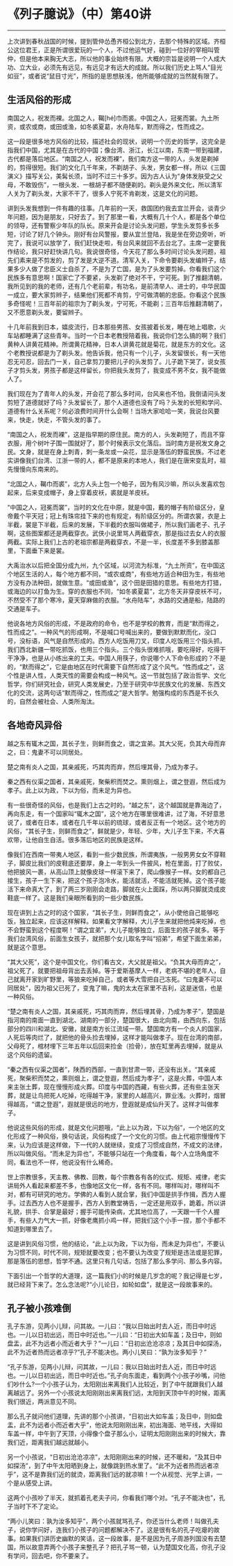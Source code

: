 # 《列子臆说》（中）第40讲

------

上次讲到春秋战国的时候，提到管仲怂恿齐桓公到北方，去那个特殊的区域。齐桓公这位君王，正是所谓很爱玩的一个人，不过他运气好，碰到一位好的宰相叫管仲，但是他本来胸无大志，所以他的事业始终有限。大概的宗旨是说明一个人成大功、立大业，必须先有远见，有远见才有远大的成就。所以我们历史上骂人“目光如豆”，或者说“鼠目寸光”，所指的是思想肤浅，他所能够成就的当然就有限了。

## 生活风俗的形成

南国之人，祝发而裸。北国之人，鞨[hé]巾而裘。中国之人，冠冕而裳。九土所资，或农或商，或田或渔，如冬裘夏葛，水舟陆车，默而得之，性而成之。

这一段是很多地方风俗的比较，描述社会的现状，说明一个历史的哲学，这完全是指我们中国，尤其是在古代的中国；像台湾、浙江，长江以南，东南一带到福建，古代都是落后地区。“南国之人，祝发而裸”，我们南方这一带的人，头发是剃掉的，剪得很短。我们的文化几千年来，不剃胡子、头发，男女都一样，所以《三国演义》描写关公，美髯长须，当时不过三十多岁。因为古人认为“身体发肤受之父母，不敢毁伤”，一根头发、一根胡子都不随便剃的。剃头是外来文化，所以清军人关为了剃头发，大家不干了，很多人宁死不肯剃发，这是文化的问题。

讲到头发我想到一件有趣的往事。几年前的一天，救国团约我去宜兰开会，谈青少年问题，因为是朋友，只好去了。到了那里一看，大概有几十个人，都是各个单位的领导，还有警察少年队的队长。原来开会是讨论头发问题，学生头发剪多长多短，讨论了好几个钟头。刚好有台风警报，要从宜兰登陆，我是坐在旁边旁听，听完了，我说可以放学了，我们赶快走啦，有台风来就回不去台北了。主席一定要我作结论，我只好赶快讲几句。我说很奇怪，今天花了那么多时间讨论头发问题，祖先们素来是不剪发的，剪了发是大逆不道。清军入关，下命令要剃头发编辫子，结果多少人做了忠臣义士自杀了，不是为了亡国，是为了头发要剪掉。你看我们这个民族多有意思啊！国家亡了不要紧，头发剃了绝对不干，宁可死。到了推翻清朝，我所见到的我的老师，还有几个老前辈，有功名，是前清举人、进士的，中华民国一成立，要大家剪辫子，结果他们死都不肯剪，宁可做清朝的忠臣。你看这个民族多奇怪呢！三百年前的祖宗为了剃头发，宁可死，不能剃；三百年后推翻清朝了，又不愿意剃头发，要留辫子。

十几年前我到日本，嬉皮流行，日本那些男孩、女孩披着长发，睡在地上唱歌，火车站都睡满了这些青年。当时一个日本老教授陪着我，我说你们怎么搞的啊？我们黄种人讲黄花精神。所谓黄花精神，日本人讲黄花就是菊花，就是东方的文化。这个老教授说都是为了剃头发。他告诉我，他只有一个儿子，头发留很长，有一天他忍无可忍，回去门一关，自己拿剪刀要把儿子的头发剪了。儿子跪下哭了，说女孩子才剪头发，男孩子都是这样留长，你把我头发剪了，我变成不男不女，我不能做人了。

我们现在为了青年人的头发，开会花了那么多时间，台风来也不怕，我倒请问头发剪短了道德就好了吗？头发留长了，那个人道德也没有了吗？头发的长短和学问、道德有什么关系呢？何必浪费时间开什么会啊！当场大家哈哈一笑，我说台风要来，快走，快走，不管头发的事了。

“南国之人，祝发而裸”，这是指早期的原住民。南方的人，头发剃短了，而且不穿衣服，用个树叶子围一围就好了，那个时候表示文化落后。当时南方是祝发文身之民。文身，就是在身上刺青，刺一条龙或一朵花，显示是落伍的野蛮民族。不过老实讲像我们台湾、江浙一带的人，都不是原来的本地人，我们是在唐宋变乱时，祖先慢慢向东南来的。

“北国之人，鞨巾而裘”，北方人头上包一个帕子，因为有风沙嘛，所以头发喜欢包起来，后来变成帽子，身上穿着皮袄，裘就是羊皮袄。

“中国之人，冠冕而裳”，当时的文化在中原，就是中国，戴的帽子有阶级区分，皇帝戴个平天冠；冠上有珠帘挂下来的也有规定，有阶级区分的。所谓衣裳，衣是上半截，裳是下半截，后来的发展，下半截的衣服叫做裙子，所以我们画老子、孔子啊，这些图案都还是两截穿衣。武侠小说里骂人两截穿衣，那是指过去女人的衣服两截。实际上我们上古的老祖宗都是两截穿衣，不是一半，长度差不多到膝盖那里，下面垂下来是裳。

大禹治水以后把全国分成九州，九个区域，以河流为标准，“九土所资”，在中国这个地区生活的人，每个地方都不同，“或农或商”，有些地方适合种田为生，有些地方没有办法种田，就做生意。“或田或渔”，这个田是田猎的意思。有些地方打猎，或海边的以打鱼为生。穿的衣服也不同，“如冬裘夏葛”，北方冬天非穿皮袄不可，不然受不了那个寒冷，夏天穿麻做的衣服。“水舟陆车”，水路的交通是船，陆路的交通是车子。

他说各地方风俗的形成，不是政府的命令，也不是学校的教育，而是“默而得之，性而成之”。一种风气的形成啊，不是喊口号喊出来的，要做到默默而化，没口号，没标语，风气是自然形成的。西方人吃饭用刀叉，印度人吃饭用三个指头抓，我们西北新疆一带吃抓饭，也用三个指头。三个指头很难抓哦，要吃得好，吃得干干净净，也是从小练出来的工夫。中国人用筷子，你说哪个人下命令形成的？不是的，“默而得之”，它是由地区在时代需要下自然形成了这个风气。“性而成之”，这个性是讲人性，人类天性的需要会构成一种风气。这一节就包括了政治哲学、文化哲学，你们研究社会，研究人类发展史，乃至于研究中华民族文化的发展、东西文化的交流，这两句话“默而得之，性而成之”是大哲学。勉强构成的东西是不长久的，自然会被社会、人类所淘汰。

## 各地奇风异俗

越之东有辄木之国，其长子生，则鲜而食之，谓之宜弟。其大父死，负其大母而弃之，曰：鬼妻不可以同居处。

楚之南有炎人之国，其亲戚死，巧其肉而弃，然后埋其骨，乃成为孝子。

秦之西有仪渠之国者，其亲戚死，聚柴积而焚之。熏则烟上，谓之登遐，然后成为孝子。此上以为政，下以为俗，而未足为异也。

有一些很奇怪的风俗，也是我们上古之时的。“越之东”，这个越国就是靠海边了，再向东走，有一个国家叫“辄木之国”，这个地方在哪里很难讲，过了海，不好意思说了，或者在日本，或者在几千年以前的琉球，或者反正有一个地区。这个地方的风俗，“其长子生，则鲜而食之”，鲜就是少，年轻、少年，大儿子生下来，不大喜欢带，让他自生自活。很多落后地区的民族是这样。

像我们在西南一带夷人地区，看到一些少数民族，所谓夷族，一般男男女女不穿鞋子，脚皮比我们的皮鞋底还要厚，身上一年到头一件披风，枪在里面，打了败仗，他把披风一裹，从高山顶上就像皮球一样滚下来了，爬山像猴子一样。女的都自己接生，孩子一生下来，把这个孩子泡冷水，能活就活，不能活就死掉。这个孩子能活下来命真大了，到了两三岁刚刚会走路，脚就在火上面踩，所以两只脚就烫成皮鞋底一样了。这是我们亲眼所看到的一些少数民族。

现在讲到上古之时的这个国家，“其长子生，则鲜而食之”，从小使他自己能够吃饭，独立起来，应该这样解释。如果看文字解释，大儿子生来就把他炖来吃掉，也不会野蛮到这个程度啊！“谓之宜弟”，大儿子能够独立，后面生的孩子就多。等于我们台湾风俗，前面生女孩子，就把那个女儿取名字叫“招弟”，希望下面生弟弟，就是这个意思。

“其大父死”，这个是中国文化，你们看古文，大父就是祖父。“负其大母而弃之”，祖父死了，就要把祖母背出去丢掉。等于爱斯基摩人一样，老病不堪的老年人，自己就离开家到旷野里，等狼来吃掉自己，或者等大雪把自己冻死。“曰鬼妻不可以同居处”，因为祖父已死了，变鬼了嘛，鬼的太太在家里不吉利，这是迷信，也是一种风俗。

“楚之南有炎人之国，其亲戚死，巧其肉而弃，然后埋其骨，乃成为孝子”，楚国是指河南的南面一直到湖北、湖南的一部分，楚国很大，由北向南，由西向东，包括部分的四川和湖北、安黴，就是南方长江流域一带。楚国南方有一个炎人的国家，人死后等肉烂了，就把他的骨头捡去埋掉，这样才能叫做孝子。现在台湾的南部，父母死了，棺材埋下三年五年以后回来捡金（捡骨），放在缸里再去埋掉，就是从这个风俗的遗留。

“秦之西有仪渠之国者”，陕西的西部，一直到甘肃一带，还没有出关。“其亲戚死，聚柴积而焚之，熏则烟上，谓之登遐，然后成为孝子”，这是火葬，中国人本来主张土葬，现在慢慢形成火葬。印度与中国的西藏，有些火葬，还有些主张天葬，就是让鸟把死人吃掉，吃得越干净，家里的人越高兴，罪业浅。火葬时，烟冒得越高，“谓之登遐”，遐就是很远的地方，登遐就是成仙升天了。这样才叫做孝子。

他说这些风俗的形成，就是文化问题哦，“此上以为政，下以为俗”，一个地区的文化形成了一种风俗，换句话说，风俗构成了一个文化的习惯。由上代袓宗慢慢传下来，认为应该是这样做，下一代的人就继续，变成了习惯成自然，不成文的法律，所以叫做风俗。“而未足为异也”，不能够只站在一个角度看，每个人立场角度不同，看法也不一样，他说没有什么稀奇。

世上宗教很多，天主教、佛教、回教，每个宗教各有各的仪式、规矩、戒律，老实讲局外人看起来都差不多，也像地区文化一样，各有不同。哪样叫对，哪样叫不对，都有可研究的地方。学佛的人看到人就合掌，我们中国是拱手作揖，西方人握手。过去西方人也不是握手，西方人到教堂祷告，一定还是用双手，跪着。所以讲礼貌，拱手、合掌是最好；握手可能传染病，尤其地位高了，一天跟一千个人握手，有些人力气大一抓，好像老鹰抓小鸡一样，把我们这个小手一捏，那个手都不知道到哪里去了。

这是讲到风俗习惯，他的结论，“此上以为政，下以为俗，而未足为异也”，不要认为习惯不同，时代不同，规矩就要改变；也不要认为改变了规矩是违法或是犯罪，那是落伍的思想，哲学不通。这里只有几句话，包括了那么多学问、那么多内容。

下面引出一个哲学的大道理，这一篇我们小的时候是几岁念的呢？我记得是七岁，就已经背下来了。怎么念法呢?“小儿论日，如轮如盘”，就是这一段故事来的。

## 孔子被小孩难倒

孔子东游，见两小儿辩，问其故。一儿曰：“我以日始出时去人近，而日中时远也。一儿以日初出远，而日中时近也。”一儿曰：“日初出大如车盖；及日中，则如盘盂，此不为远者小而近者大乎？”一儿曰：“日初出沧沧凉凉；及其日中如探汤，此不为近者热而远者凉乎?”孔子不能决也。两小儿笑曰：“孰为汝多知乎？”

“孔子东游，见两小儿辩，问其故，一儿曰：我以日始出时去人近，而日中时远也。一儿以日初出远，而日中时近也。”孔子向东面走，看到两个小孩子吵嘴，问他们吵什么?一个小孩子认为，太阳刚出来离我们人比较近，到了中午就跟我们人越离越远了。另外一个小孩说太阳刚刚出来离我们远，太阳到天顶中午的时候，距离我们很近，两派意见不同。

那么孔子就问他们道理，先讲的那个小孩讲，“日初出大如车盖；及日中，则如盘盂，此不为远者小而近者大乎”，他说太阳刚刚出来，初出海面、地平线，大得如车盖一样，中午到了天顶，小得像个盘子那么小，证明太阳刚刚出来的时候大，靠我们近，距离我们越远就越小。

另一个小孩说，“日初出沧沧凉凉”，太阳刚刚出来的时候，还不暖和，“及其日中如探汤”，到了中午太阳晒到身上，就像跳到热水里了。“此不为近者热而远者凉乎”，这不是靠我们近的就烫，距离我们远的就凉嘛！一个从视觉、光学上讲，一个是从感受上讲。

这两个小孩吵了半天，就抓着孔老夫子问，你看我们哪个对。“孔子不能决也”，孔子当时下不了定论。

“两小儿笑曰：孰为汝多知乎”，两个小孩就骂孔子，你还当什么老师！叫做孔夫子，说你学问好，连我们小孩子的问题都解决不了。这是很有名的孔子吃瘪的故事。如果我们讲历史幽默的笑话，这一段故事，是不是因为孔子周游列国没有去楚国，所以故意弄两个小孩子来整孔子？把孔子骂一顿，认为楚国文化高，你孔子没有学问，回去吧，你不要来了。